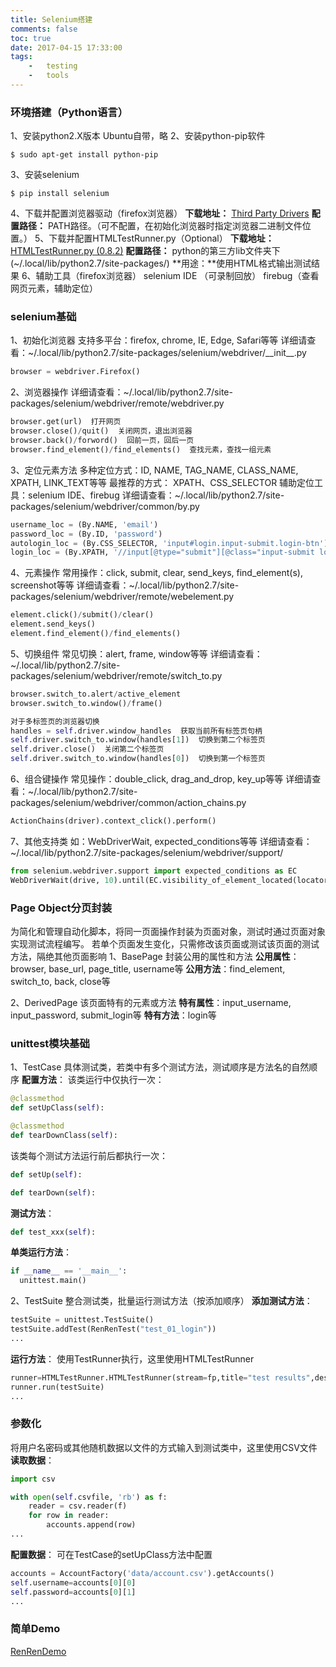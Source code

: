 ```yaml
---
title: Selenium搭建
comments: false
toc: true
date: 2017-04-15 17:33:00
tags:
	-	testing
	-	tools
---
```


### 环境搭建（Python语言）
1、安装python2.X版本
    Ubuntu自带，略
2、安装python-pip软件
``` shell
$ sudo apt-get install python-pip
```
3、安装selenium
``` shell
$ pip install selenium
```
4、下载并配置浏览器驱动（firefox浏览器）
**下载地址：** [Third Party Drivers](http://www.seleniumhq.org/download/)
**配置路径：** PATH路径。（可不配置，在初始化浏览器时指定浏览器二进制文件位置。）
5、下载并配置HTMLTestRunner.py（Optional）
**下载地址：** [HTMLTestRunner.py (0.8.2)](http://tungwaiyip.info/software/HTMLTestRunner_0_8_2/HTMLTestRunner.py)
**配置路径：** python的第三方lib文件夹下(~/.local/lib/python2.7/site-packages/)
**用途：**使用HTML格式输出测试结果
6、辅助工具（firefox浏览器）
selenium IDE （可录制回放）
firebug（查看网页元素，辅助定位）

<!-- more -->

### selenium基础
1、初始化浏览器
支持多平台：firefox, chrome, IE, Edge, Safari等等
详细请查看：~/.local/lib/python2.7/site-packages/selenium/webdriver/\_\_init__.py
``` python
browser = webdriver.Firefox()
```

2、浏览器操作
详细请查看：~/.local/lib/python2.7/site-packages/selenium/webdriver/remote/webdriver.py
``` python
browser.get(url)  打开网页
browser.close()/quit()  关闭网页，退出浏览器
browser.back()/forword()  回前一页，回后一页
browser.find_element()/find_elements()  查找元素，查找一组元素
```

3、定位元素方法
多种定位方式：ID, NAME, TAG_NAME, CLASS_NAME, XPATH, LINK_TEXT等等
最推荐的方式： XPATH、CSS_SELECTOR
辅助定位工具：selenium IDE、firebug
详细请查看：~/.local/lib/python2.7/site-packages/selenium/webdriver/common/by.py
``` python
username_loc = (By.NAME, 'email')
password_loc = (By.ID, 'password')
autologin_loc = (By.CSS_SELECTOR, 'input#login.input-submit.login-btn')
login_loc = (By.XPATH, '//input[@type="submit"][@class="input-submit login-btn"]')
```

4、元素操作
常用操作：click, submit, clear, send_keys, find_element(s), screenshot等等
详细请查看：~/.local/lib/python2.7/site-packages/selenium/webdriver/remote/webelement.py
``` python
element.click()/submit()/clear()
element.send_keys()
element.find_element()/find_elements()
```

5、切换组件
常见切换：alert, frame, window等等
详细请查看：~/.local/lib/python2.7/site-packages/selenium/webdriver/remote/switch_to.py
``` python
browser.switch_to.alert/active_element
browser.switch_to.window()/frame()

对于多标签页的浏览器切换
handles = self.driver.window_handles  获取当前所有标签页句柄
self.driver.switch_to.window(handles[1])  切换到第二个标签页
self.driver.close()  关闭第二个标签页
self.driver.switch_to.window(handles[0])  切换到第一个标签页
```

6、组合键操作
常见操作：double_click, drag_and_drop, key_up等等
详细请查看：~/.local/lib/python2.7/site-packages/selenium/webdriver/common/action_chains.py
``` python
ActionChains(driver).context_click().perform()
```

7、其他支持类
如：WebDriverWait, expected_conditions等等
详细请查看：~/.local/lib/python2.7/site-packages/selenium/webdriver/support/
``` python
from selenium.webdriver.support import expected_conditions as EC
WebDriverWait(drive, 10).until(EC.visibility_of_element_located(locator)) 浏览器将最长等待10s直到定位元素可见
```

### Page Object分页封装
为简化和管理自动化脚本，将同一页面操作封装为页面对象，测试时通过页面对象实现测试流程编写。
若单个页面发生变化，只需修改该页面或测试该页面的测试方法，隔绝其他页面影响
1、BasePage
封装公用的属性和方法
**公用属性**：browser, base_url, page_title, username等
**公用方法**：find_element, switch_to, back, close等

2、DerivedPage
该页面特有的元素或方法
**特有属性**：input_username, input_password, submit_login等
**特有方法**：login等

### unittest模块基础
1、TestCase
具体测试类，若类中有多个测试方法，测试顺序是方法名的自然顺序
**配置方法**：
该类运行中仅执行一次：
``` python
@classmethod
def setUpClass(self):

@classmethod
def tearDownClass(self):
```
该类每个测试方法运行前后都执行一次：
``` python
def setUp(self):

def tearDown(self):
```
**测试方法**：
``` python
def test_xxx(self):
```
**单类运行方法**：
``` python
if __name__ == '__main__':
  unittest.main()
```
2、TestSuite
整合测试类，批量运行测试方法（按添加顺序）
**添加测试方法**：
``` python
testSuite = unittest.TestSuite()
testSuite.addTest(RenRenTest("test_01_login"))
...
```
**运行方法**：
使用TestRunner执行，这里使用HTMLTestRunner
``` python
runner=HTMLTestRunner.HTMLTestRunner(stream=fp,title="test results",description="test:")
runner.run(testSuite)
...
```

### 参数化 
将用户名密码或其他随机数据以文件的方式输入到测试类中，这里使用CSV文件
**读取数据**：
``` python
import csv

with open(self.csvfile, 'rb') as f:
    reader = csv.reader(f)
    for row in reader:
        accounts.append(row)
...
```
**配置数据**：
可在TestCase的setUpClass方法中配置
``` python
accounts = AccountFactory('data/account.csv').getAccounts()
self.username=accounts[0][0]
self.password=accounts[0][1]
...
```

### 简单Demo
[RenRenDemo](https://github.com/hnclca/RenRenDemo)